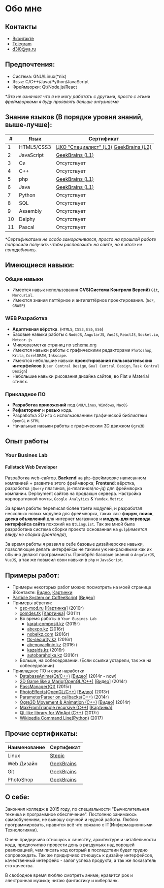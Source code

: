 Обо мне
=======

## Контакты
- [Вконтакте](https://vk.com/demetri0)
- [Telegram](https://telegram.me/demetri0)
- [d3i0@ya.ru](mailto:d3i0@ya.ru)

## Предпочтения:
- Система:    GNU/Linux(*nix)
- Язык:       C/C++/Java/Python/JavaScript
- Фреймворки: Qt/Node.js/React

**Это не означает что я не могу работать с другими, просто с этими фреймворками я буду проявлять больше энтузиазма*

## Знание языков (В порядке уровня знаний, выше-лучше):

|  # |    Язык    |  Сертификат |
|----|------------| ------------|
|  1 | HTML5/CSS3 | [ЦКО "Специалист" (L3)](./certificate/specialist/ru_html%26css_basic.png) [GeekBrains (L2)](https://geekbrains.ru/certificates/98723) |
|  2 | JavaScript | [GeekBrains (L1)](https://geekbrains.ru/certificates/46740) |
|  3 | Си         | Отсутствует |
|  4 | С++        | Отсутствует |
|  5 | php        | [GeekBrains (L1)](https://geekbrains.ru/certificates/46750) |
|  6 | Java       | [GeekBrains (L1)](https://geekbrains.ru/certificates/46738) |
|  7 | Python     | Отсутствует |
|  8 | SQL        | Отсутствует |
|  9 | Assembly   | Отсутствует |
| 10 | Delphy     | Отсутствует |
| 11 | Pascal     | Отсутствует |

**Сертификатами не особо заморачивался, просто на прошлой работе попросили получить чтобы расположить на сайте, но в итоге не понадобились.*

## Имеющиеся навыки:

### Общие навыки
- Имеется навык использования **CVS(Система Контроля Версий)** `Git`, `Mercurial`.
- Имеются знания паттёрное и антипаттёрнов проектирования. (`GoF`, `GRASP`)

### WEB Разработка
- **Адаптивная вёрстка**. (`HTML5`, `CSS3`, `ES5`, `ES6`)
- Базовые навыки работы с `NodeJS`, `AngularJS`, `VueJS`, `ReactJS`, `Socket.io`, `Meteor.js`
- Микроразметка страниц по [schema.org](schema.org)
- Имеются навыки работы с графическими редакторами `Photoshop`, `Krita`, `CorelDRAW`, `Inkscape`.
- Имеются небольшие навыки **проектирования пользовательских интерфейсов** (`User Central Design`, `Goal Central Design`, `Task Central Design`)
- Небольшие навыки рисования дизайна сайтов, во Flat и Material стилях.

### Прикладное ПО
- **Разработка приложений** под `GNU/Linux`, `Windows`, `MacOS`
- **Рефакторинг** и **ревью** кода.
- Разработка 2D игр с использованием графической библиотеки `OpenGL` и `SFML`
- Начальные навыки работы с графическим 3D движком `Ogre3D`

## Опыт работы
### Your Busines Lab
#### Fullstack Web Developer
Разработка web-сайтов. **Backend** на `php`-фреймворке написанном компанией + развитие этого фреймворка; **Frontend**: вёрстка, разработка `jQuery` плагинов, js-плагинов(*no-jq*) для фреймворка компании.
Deployment сайтов на продакшн сервера. Настройка корпоративной почты, `Google Analytics` & `Yandex.Metric`

За время работы переписал более трети модулей, и разработал несколько новых модулей для фреймворка, таких как: **форум**, **поиск**, **доска объявлений** для интернет магазинов и **модуль для перевода интерфейса сайта** похожий на `QtLinguist`. Так же мной была разработана система сборки проекта основанная на `gulp`(*имеется ввиду не сборка фронтенда*),

За время работы я развил в себе базовые дизайнерские навыки, позволяющие делать интерфейсы не такими уж некрасивыми как их обычно делают программисты. Приобрёл базовые знания о `AngularJS`, `VueJS`, а так же повысил свои навыки в `php` и `JavaScript`.

## Примеры работ:
- Примеры некоторых работ можно посмотреть на моей странице ВКонтакте:  [Видео](https://vk.com/video?section=album_48157613), [Картинки](https://vk.com/album181219257_170061149)
- [Particle System on CoffeeScript](https://github.com/Demetri0/CoffeeScript-ParticleSystem) [[Видео]](https://vk.com/video181219257_171517914)
- Примеры вёрстки:
  - [gsc-mod.ru](http://stalker-zone13.ucoz.ru/) [[Картинка]](https://pp.vk.me/c628123/v628123257/bf35/6I0knWLINdo.jpg) (2010г)
  - [xomdes.tk](https://github.com/Demetri0/xD_Xomdes) [[Картинка]](https://github.com/Demetri0/xD_Xomdes/raw/master/design.jpg) (2011г)
  - Во время работы в `Your Busines Lab`
    - [karat-composit.kz](karat-composit.kz) (2015г)
    - [abexpo.kz](http://abexpo.kz/) (2016г)
    - [nobelkz.com](http://nobelkz.com/) (2016г)
    - [tts-security.kz](http://tts-security.kz/) (2016г)
    - [abenovaclinic.kz](http://abenovaclinic.kz/) (2016г)
    - [kazaids.kz](http://kazaids.kz/ru/) (2016г)
    - [autobaraholka.kz](http://autobaraholka.kz/) (2016г)
  - Больше, на собеседовании. (Если ссылки устарели, так же на собеседовании)
- Прикладное ПО и свои наработки
  - [DatabaseAnime(Qt/C++)](https://github.com/LibertaSoft/DatabaseAnime) [[Видео]](https://vk.com/video181219257_170854233) (2014г - now)
  - [2D Game like a Mario(OpenGL/C++)](https://github.com/Demetri0/2D_Game) [[Видео]](https://vk.com/video181219257_167341010) (2014г)
  - [PassManager(Qt)](https://github.com/Demetri0/Pass_Manager) (2015г)
  - [PhotoEffects(OpenGL/C++)](https://github.com/Demetri0/PhotoEffect) [[Видео]](https://vk.com/video181219257_165261615) (2013г)
  - [ParameterParser on callbacks(C++)](https://github.com/Demetri0/ParametrParser) (2014г)
  - [Ogre3D Movement & Animation (C++)](https://github.com/Demetri0/Ogre3DMovement) [[Видео]](https://vk.com/video181219257_168403478) (2014г)
  - [MaxFromTriangle recursive (C++)](https://github.com/Demetri0/Triangle) [[Картинка]](https://pp.vk.me/c621825/v621825257/12cb1/HYk2KsLY1lw.jpg)
  - [Qt-like library for WinApi (C++)](https://github.com/TheCodingArt/WWin) (2017г)
  - [Wikipedia Command Line(Python)](https://github.com/Demetri0/cwiki/) (2017)

## Прочие сертификаты:

Наименование    | Сертификат
--------------- | -------------
Linux           | [Stepic](https://stepic.org/certificate/ea58ed5ec9ccaa99502af3ac68fcd63c23e3fb6e.pdf)
Web Дизайн      | [GeekBrains](https://geekbrains.ru/certificates/44971)
Git             | [GeekBrains](https://geekbrains.ru/certificates/98714)
PhotoShop       | [GeekBrains](https://geekbrains.ru/certificates/98725)

## О себе:
Закончил колледж в 2015 году, по специальности "Вычислительная техника и программное обеспечение". Постоянно занимаюсь самообучением, не выношу скучной и нудной работы. Люблю программировать, нравится всё что связано с IT(Информационными Технологиями).

Очень придирчиво отношусь к качеству, архитектуре и читабельности кода, предпочитаю провести день в раздумьях над хорошей реализацией, чем писать код который в последствии будет трудно сопровождать. Так же придирчиво отношусь к дизайну интерфейсов, качественный интерфейс - залог успеха продукта, а так же показатель его качества.

В свободное время люблю смотреть аниме; нравится рок и электронная музыка; читаю фантастику и киберпанк.
